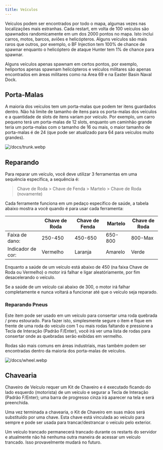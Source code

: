 ```yaml
---
title: Veículos
---
```


Veículos podem ser encontrados por todo o mapa, algumas vezes nas localizações mais estranhas.
Cada restart, em volta de 100 veículos são spawnados randomicamente em um dos 2000 pontos
no mapa. Isto inclui carros, motos, barcos, aviões e helicópteros. Alguns veículos
são mais raros que outros, por exemplo, o BF Injection tem 100% de chance de spawnar enquanto o helicóptero de ataque Hunter tem 1% de chance para spawnar.

Alguns veículos apenas spawnam em certos pontos, por exemplo, heliportos apenas spawnam
helicópteros e veículos militares são apenas encontrados em áreas militares como na Area 69 e na Easter Basin Naval Dock.

## Porta-Malas

A maioria dos veículos tem um porta-malas que podem ter itens guardados dentro. Não há limite de tamanho 
de itens para os porta-malas dos veículos e a quantidade de slots de itens variam por veículo. Por exemplo,
um carro pequeno terá um porta-malas de 12 slots, enquanto um caminhão grande
teria um porta-malas com o tamanho de 16 ou mais, o maior tamanho de porta-malas é de 24 (que pode
ser atualizado para 64 para veículos muito grandes).

![/docs/trunk.webp](/docs/trunk.webp)

## Reparando

Para reparar um veículo, você deve utilizar 3 ferramentas em uma sequência específica, a sequência
é:

> Chave de Roda > Chave de Fenda > Martelo > Chave de Roda (novamente)

Cada ferramente funciona em um pedaço específico de saúde, a tabela abaixo mostra a você quando
é para usar cada ferramenta:

|                   | Chave de Roda | Chave de Fenda | Martelo | Chave de Roda |
| ----------------- | ------------- | -------------  | ------- | ------------- |
| Faixa de dano:    |    250-450    |    450-650     | 650-800 |    800-Max    |
| Indicador de cor: |   Vermelho    |    Laranja     | Amarelo |     Verde     |

Enquanto a saúde de um veículo está abaixo de 450 (na faixa Chave de Roda ou Vermelho) o motor irá falhar
e ligar aleatóriamente, por fim desacelerando o veículo.

Se a saúde de um veículo cai abaixo de 300, o motor irá falhar completamente e
nunca voltará a funcionar até que o veículo seja reparado.

### Reparando Pneus

Este item pode ser usado em um veículo para consertar uma roda quebrada / pneu
estourado. Para fazer isto, simplesmente segure o item e fique em frente de uma roda do
veículo com 1 ou mais rodas faltando e pressione a Tecla de Interação (Padrão F/Enter),
você irá ver uma lista de rodas para consertar onde as quebradas serão exibidas em
vermelho.

Rodas são mais comuns em áreas industriais, mas também podem ser encontradas dentro da maioria
dos porta-malas de veículos.

![/docs/wheel.webp](/docs/wheel.webp)

## Chavearia

Chaveiro de Veículo requer um Kit de Chaveiro e é executado ficando
do lado esquerdo (motorista) de um veículo e segurar a Tecla de Interação (Padrão
F/Enter); uma barra de progresso cinza irá aparecer na tela e será preenchida.

Uma vez terminada a chavearia, o Kit de Chaveiro em suas mãos será
substituído por uma chave. Esta chave está vinculada ao veículo para sempre e pode ser usada para
trancar/destrancar o veículo pelo exterior.

Um veículo trancado permanecerá trancado durante os restarts do servidor e atualmente
não há nenhuma outra maneira de acessar um veículo trancado. Isso provavelmente mudará no futuro.
